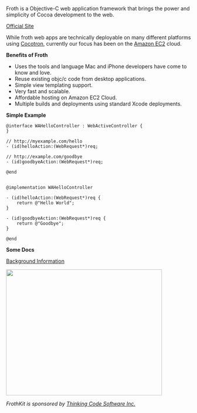 Froth is a Objective-C web application framework that brings the power and simplicity of Cocoa development to the web.

[Official Site](http://www.frothkit.org)

While froth web apps are technically deployable on many different platforms using [Cocotron](http://www.cocotron.org), currently our focus has been on the [Amazon EC2](http://aws.amazon.com/ec2/) cloud.

**Benefits of Froth**
  * Uses the tools and language Mac and iPhone developers have come to know and love.
  * Reuse existing objc/c code from desktop applications.
  * Simple view templating support.
  * Very fast and scalable.
  * Affordable hosting on Amazon EC2 Cloud.
  * Multiple builds and deployments using standard Xcode deployments.


**Simple Example**

```
@interface WAHelloController : WebActiveController {
}

// http://myexample.com/hello
- (id)helloAction:(WebRequest*)req;

// http://example.com/goodbye
- (id)goodbyeAction:(WebRequest*)req;

@end


@implementation WAHelloController

- (id)helloAction:(WebRequest*)req {
	return @"Hello World";
}

- (id)goodbyeAction:(WebRequest*)req {
	return @"Goodbye";
}

@end
```

**Some Docs**

[Background Information](WebAppAnatomy.md)

<a href='http://www.youtube.com/watch?feature=player_embedded&v=G-XmqOOBnWI' target='_blank'><img src='http://img.youtube.com/vi/G-XmqOOBnWI/0.jpg' width='425' height=344 /></a>

_FrothKit is sponsored by [Thinking Code Software Inc.](http://thinkingcode.ca)_
